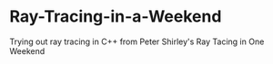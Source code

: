 # Ray-Tracing-in-a-Weekend
Trying out ray tracing in C++ from Peter Shirley's Ray Tacing in One Weekend 
